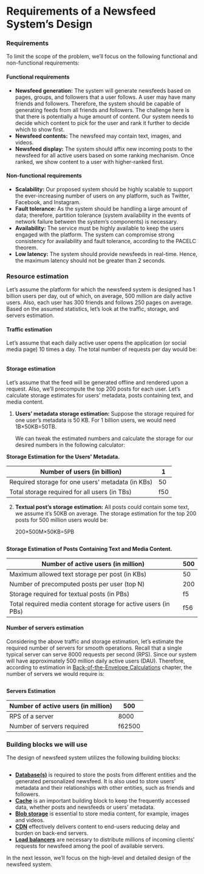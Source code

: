 # Requirements of a Newsfeed System’s Design

### Requirements <a href="#requirements-0" id="requirements-0"></a>

To limit the scope of the problem, we’ll focus on the following functional and non-functional requirements:

#### Functional requirements <a href="#functional-requirements-1" id="functional-requirements-1"></a>

* **Newsfeed generation:** The system will generate newsfeeds based on pages, groups, and followers that a user follows. A user may have many friends and followers. Therefore, the system should be capable of generating feeds from all friends and followers. The challenge here is that there is potentially a huge amount of content. Our system needs to decide which content to pick for the user and rank it further to decide which to show first.
* **Newsfeed contents:** The newsfeed may contain text, images, and videos.
* **Newsfeed display:** The system should affix new incoming posts to the newsfeed for all active users based on some ranking mechanism. Once ranked, we show content to a user with higher-ranked first.

#### Non-functional requirements <a href="#non-functional-requirements-2" id="non-functional-requirements-2"></a>

* **Scalability:** Our proposed system should be highly scalable to support the ever-increasing number of users on any platform, such as Twitter, Facebook, and Instagram.
* **Fault tolerance:** As the system should be handling a large amount of data; therefore, partition tolerance (system availability in the events of network failure between the system’s components) is necessary.
* **Availability:** The service must be highly available to keep the users engaged with the platform. The system can compromise strong consistency for availability and fault tolerance, according to the PACELC theorem.
* **Low latency:** The system should provide newsfeeds in real-time. Hence, the maximum latency should not be greater than 2 seconds.

### Resource estimation <a href="#resource-estimation-0" id="resource-estimation-0"></a>

Let’s assume the platform for which the newsfeed system is designed has 1 billion users per day, out of which, on average, 500 million are daily active users. Also, each user has 300 friends and follows 250 pages on average. Based on the assumed statistics, let’s look at the traffic, storage, and servers estimation.

#### Traffic estimation <a href="#traffic-estimation-0" id="traffic-estimation-0"></a>

Let’s assume that each daily active user opens the application (or social media page) 10 times a day. The total number of requests per day would be:

<figure><img src="https://kuweiguge.github.io/Grokking-Modern-System-Design-Interview-Gitbook/.gitbook/assets/Screenshot 2023-09-06 at 12.13.51 AM.png" alt=""><figcaption></figcaption></figure>

#### Storage estimation <a href="#storage-estimation-0" id="storage-estimation-0"></a>

Let’s assume that the feed will be generated offline and rendered upon a request. Also, we’ll precompute the top 200 posts for each user. Let’s calculate storage estimates for users’ metadata, posts containing text, and media content.

1.  **Users’ metadata storage estimation:** Suppose the storage required for one user’s metadata is 50 KB. For 1 billion users, we would need 1B×50KB=50TB.

    We can tweak the estimated numbers and calculate the storage for our desired numbers in the following calculator:

**Storage Estimation for the Users' Metadata.**

| Number of users (in billion)                      | 1   |
| ------------------------------------------------- | --- |
| Required storage for one users' metadata (in KBs) | 50  |
| Total storage required for all users (in TBs)     | f50 |

2.  **Textual post’s storage estimation:** All posts could contain some text, we assume it’s 50KB on average. The storage estimation for the top 200 posts for 500 million users would be:

    200×500M×50KB=5PB

<figure><img src="https://kuweiguge.github.io/Grokking-Modern-System-Design-Interview-Gitbook/.gitbook/assets/Screenshot 2023-09-06 at 12.15.01 AM.png" alt=""><figcaption></figcaption></figure>

**Storage Estimation of Posts Containing Text and Media Content.**

| Number of active users (in million)                            | 500 |
| -------------------------------------------------------------- | --- |
| Maximum allowed text storage per post (in KBs)                 | 50  |
| Number of precomputed posts per user (top N)                   | 200 |
| Storage required for textual posts (in PBs)                    | f5  |
| Total required media content storage for active users (in PBs) | f56 |

#### Number of servers estimation <a href="#number-of-servers-estimation-0" id="number-of-servers-estimation-0"></a>

Considering the above traffic and storage estimation, let’s estimate the required number of servers for smooth operations. Recall that a single typical server can serve 8000 requests per second (RPS). Since our system will have approximately 500 million daily active users (DAU). Therefore, according to estimation in [Back-of-the-Envelope Calculations](../back-of-the-envelope-calculations/page-2.md) chapter, the number of servers we would require is:

<figure><img src="https://kuweiguge.github.io/Grokking-Modern-System-Design-Interview-Gitbook/.gitbook/assets/Screenshot 2023-09-06 at 12.15.52 AM.png" alt=""><figcaption></figcaption></figure>

**Servers Estimation**

| Number of active users (in million) | 500    |
| ----------------------------------- | ------ |
| RPS of a server                     | 8000   |
| Number of servers required          | f62500 |

### Building blocks we will use <a href="#building-blocks-we-will-use-0" id="building-blocks-we-will-use-0"></a>

The design of newsfeed system utilizes the following building blocks:

<figure><img src="https://kuweiguge.github.io/Grokking-Modern-System-Design-Interview-Gitbook/.gitbook/assets/Screenshot 2023-09-06 at 12.16.14 AM.png" alt=""><figcaption></figcaption></figure>

* [**Database(s)**](../databases/introduction-to-databases.md) is required to store the posts from different entities and the generated personalized newsfeed. It is also used to store users’ metadata and their relationships with other entities, such as friends and followers.
* [**Cache**](../distributed-cache/system-design-the-distributed-cache.md) is an important building block to keep the frequently accessed data, whether posts and newsfeeds or users’ metadata.
* [**Blob storage**](../blob-store/system-design-a-blob-store.md) is essential to store media content, for example, images and videos.
* [**CDN**](../content-delivery-network-cdn/system-design-the-content-delivery-network-cdn.md) effectively delivers content to end-users reducing delay and burden on back-end servers.
* [**Load balancers**](../load-balancers/introduction-to-load-balancers.md) are necessary to distribute millions of incoming clients’ requests for newsfeed among the pool of available servers.

In the next lesson, we’ll focus on the high-level and detailed design of the newsfeed system.

